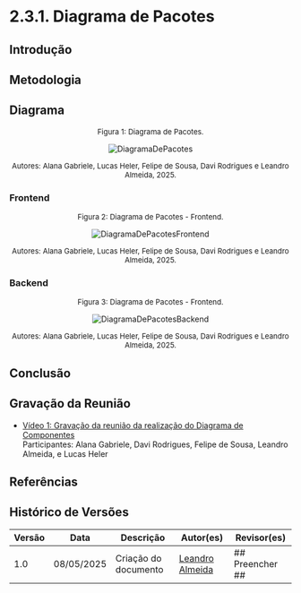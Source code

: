 # 2.3.1. Diagrama de Pacotes

## Introdução

## Metodologia

## Diagrama

<font size="2"><p style="text-align: center">Figura 1: Diagrama de Pacotes.</p></font>
<div style="text-align: center;">

![DiagramaDePacotes](#)

</div>
<font size="2"><p style="text-align: center">Autores: Alana Gabriele, Lucas Heler, Felipe de Sousa, Davi Rodrigues e Leandro Almeida, 2025.</p></font>

### Frontend

<font size="2"><p style="text-align: center">Figura 2: Diagrama de Pacotes - Frontend.</p></font>
<div style="text-align: center;">

![DiagramaDePacotesFrontend](#)

</div>
<font size="2"><p style="text-align: center">Autores: Alana Gabriele, Lucas Heler, Felipe de Sousa, Davi Rodrigues e Leandro Almeida, 2025.</p></font>

### Backend

<font size="2"><p style="text-align: center">Figura 3: Diagrama de Pacotes - Frontend.</p></font>
<div style="text-align: center;">

![DiagramaDePacotesBackend](#)

</div>
<font size="2"><p style="text-align: center">Autores: Alana Gabriele, Lucas Heler, Felipe de Sousa, Davi Rodrigues e Leandro Almeida, 2025.</p></font>

## Conclusão

## Gravação da Reunião

- [Vídeo 1: Gravação da reunião da realização do Diagrama de Componentes](#)</br>
  Participantes: Alana Gabriele, Davi Rodrigues, Felipe de Sousa, Leandro Almeida, e Lucas Heler

## Referências

## Histórico de Versões

| Versão | Data       | Descrição            | Autor(es)                                     | Revisor(es)     |
| ------ | ---------- | -------------------- | --------------------------------------------- | --------------- |
| 1.0    | 08/05/2025 | Criação do documento | [Leandro Almeida](https://github.com/LeanArs) | ## Preencher ## |
